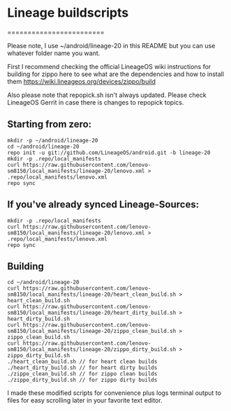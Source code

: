 # Lineage buildscripts
========================

Please note, I use ~/android/lineage-20 in this README but you can use whatever folder name you want.

First I recommend checking the official LineageOS wiki instructions for building for zippo here to see what are the dependencies and how to install them
https://wiki.lineageos.org/devices/zippo/build

Also please note that repopick.sh isn't always updated. Please check LineageOS Gerrit in case there is changes to repopick topics.

Starting from zero:
---------
    mkdir -p ~/android/lineage-20
    cd ~/android/lineage-20
    repo init -u git://github.com/LineageOS/android.git -b lineage-20
    mkdir -p .repo/local_manifests
    curl https://raw.githubusercontent.com/lenovo-sm8150/local_manifests/lineage-20/lenovo.xml > .repo/local_manifests/lenovo.xml
    repo sync

If you've already synced Lineage-Sources:
----------
    mkdir -p .repo/local_manifests
    curl https://raw.githubusercontent.com/lenovo-sm8150/local_manifests/lineage-20/lenovo.xml > .repo/local_manifests/lenovo.xml
    repo sync

Building
----------
    cd ~/android/lineage-20
    curl https://raw.githubusercontent.com/lenovo-sm8150/local_manifests/lineage-20/heart_clean_build.sh > heart_clean_build.sh
    curl https://raw.githubusercontent.com/lenovo-sm8150/local_manifests/lineage-20/heart_dirty_build.sh > heart_dirty_build.sh
    curl https://raw.githubusercontent.com/lenovo-sm8150/local_manifests/lineage-20/zippo_clean_build.sh > zippo_clean_build.sh
    curl https://raw.githubusercontent.com/lenovo-sm8150/local_manifests/lineage-20/zippo_dirty_build.sh > zippo_dirty_build.sh
    ./heart_clean_build.sh // for heart clean builds
    ./heart_dirty_build.sh // for heart dirty builds
    ./zippo_clean_build.sh // for zippo clean builds
    ./zippo_dirty_build.sh // for zippo dirty builds

I made these modified scripts for convenience plus logs terminal output to files for easy scrolling later in your favorite text editor.
